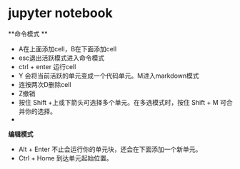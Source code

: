 # jupyter notebook

**命令模式 **

- A在上面添加cell，B在下面添加cell
- esc退出活跃模式进入命令模式
- ctrl + enter 运行cell
- Y 会将当前活跃的单元变成一个代码单元。M进入markdown模式
- 连按两次D删除cell
- Z撤销
- 按住 Shift +上或下箭头可选择多个单元。在多选模式时，按住 Shift + M 可合并你的选择。
- 

**编辑模式**

- Alt + Enter 不止会运行你的单元块，还会在下面添加一个新单元。
- Ctrl + Home 到达单元起始位置。